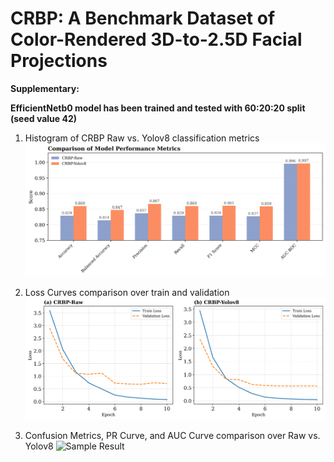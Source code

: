 # CRBP: A Benchmark Dataset of Color-Rendered 3D-to-2.5D Facial Projections

**Supplementary:**

**EfficientNetb0 model has been trained and tested with 60:20:20 split (seed value 42)**

1. Histogram of CRBP Raw vs. Yolov8 classification metrics
![Sample Result](images/metrics_comparison.png)

3. Loss Curves comparison over train and validation
![Sample Result](images/loss_curves_side_by_side.png)

4. Confusion Metrics, PR Curve, and AUC Curve comparison over Raw vs. Yolov8
![Sample Result](images/combined_metrics_vertical.png)
